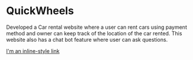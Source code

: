# QuickWheels

Developed a Car rental website where a user can rent cars using payment method and owner can keep track of the location of the car rented. This website also has a chat bot feature where user can ask questions. 

[I'm an inline-style link](https://www.google.com)
